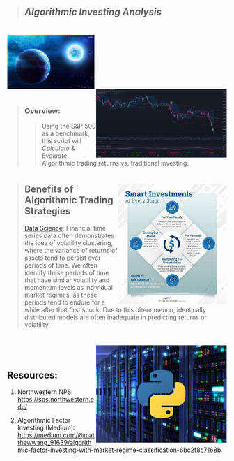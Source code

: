 >## *Algorithmic Investing Analysis*  
#

<img src="Images/mercury.jfif" align="center" width="200px"/>
<br clear="center"/>

<img src="Images/Linear-regression.png" align="right" width="300px"/>

#

>### Overview: 
>> Using the S&P 500 as a benchmark, this script will *Calculate* & *Evaluate* Algorithmic trading returns vs. traditional  investing.

#
<img src="Images/investment.jfif" align="right" width="250px"/>


>## Benefits of Algorithmic Trading Strategies
> [Data Science](https://medium.com/@matthewwang_91639/algorithmic-factor-investing-with-market-regime-classification-6bc2f8c7168b): Financial time series data often demonstrates the idea of volatility clustering, where the variance of returns of assets tend to persist over periods of time. We often identify these periods of time that have similar volatility and momentum levels as individual market regimes, as these periods tend to endure for a while after that first shock. Due to this phenomenon, identically distributed models are often inadequate in predicting returns or volatility.
>
#
<img src="Images/python.jfif" align="right" width="300px"/>
<br clear="center"/>

>
#

## Resources:
1. Northwestern NPS:
https://sps.northwestern.edu/

2. Algorithmic Factor Investing (Medium):
https://medium.com/@matthewwang_91639/algorithmic-factor-investing-with-market-regime-classification-6bc2f8c7168b
